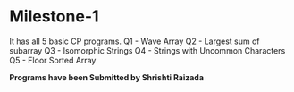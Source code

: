 # Milestone-1
It has all 5 basic CP programs. 
Q1 - Wave Array
Q2 - Largest sum of subarray
Q3 - Isomorphic Strings
Q4 - Strings with Uncommon Characters
Q5 - Floor Sorted Array

********Programs have been Submitted by Shrishti Raizada********

